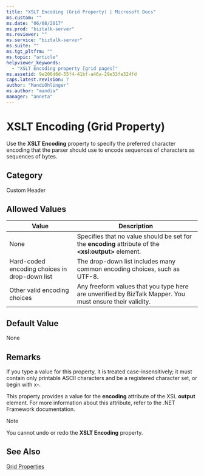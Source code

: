 ```yaml
---
title: "XSLT Encoding (Grid Property) | Microsoft Docs"
ms.custom: ""
ms.date: "06/08/2017"
ms.prod: "biztalk-server"
ms.reviewer: ""
ms.service: "biztalk-server"
ms.suite: ""
ms.tgt_pltfrm: ""
ms.topic: "article"
helpviewer_keywords: 
  - "XSLT Encoding property [grid pages]"
ms.assetid: 9e206d6d-55f4-41bf-a46a-29e33fe324fd
caps.latest.revision: 7
author: "MandiOhlinger"
ms.author: "mandia"
manager: "anneta"
---
```

# XSLT Encoding (Grid Property)
Use the **XSLT Encoding** property to specify the preferred character encoding that the parser should use to encode sequences of characters as sequences of bytes.  
  
## Category  
 Custom Header  
  
## Allowed Values  
  
|Value|Description|  
|-----------|-----------------|  
|None|Specifies that no value should be set for the **encoding** attribute of the **\<xsl:output>** element.|  
|Hard-coded encoding choices in drop-down list|The drop-down list includes many common encoding choices, such as UTF-8.|  
|Other valid encoding choices|Any freeform values that you type here are unverified by BizTalk Mapper. You must ensure their validity.|  
  
## Default Value  
 None  
  
## Remarks  
 If you type a value for this property, it is treated case-insensitively; it must contain only printable ASCII characters and be a registered character set, or begin with x-.  
  
 This property provides a value for the **encoding** attribute of the XSL **output** element. For more information about this attribute, refer to the .NET Framework documentation.  
  
> [!NOTE]
>  You cannot undo or redo the **XSLT Encoding** property.  
  
## See Also  
 [Grid Properties](../core/grid-properties.md)